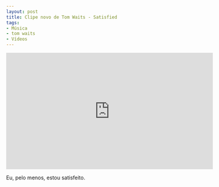 ```yaml
---
layout: post
title: Clipe novo de Tom Waits - Satisfied
tags:
- Música
- tom waits
- Vídeos
---
```


<iframe width="560" height="315" src="http://www.youtube.com/embed/xHn_Kb4Dz40" frameborder="0" allowfullscreen></iframe>

Eu, pelo menos, estou satisfeito.
